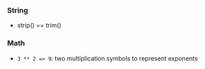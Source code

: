 ### String
* strip() == trim()

### Math
*  ```3 ** 2 => 9```: two multiplication symbols to represent exponents
